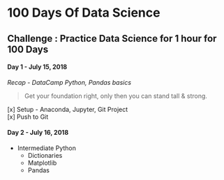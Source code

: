 # 100 Days Of Data Science
## Challenge : Practice Data Science for 1 hour for 100 Days
#### Day 1 - July 15, 2018
*Recap - DataCamp Python, Pandas basics*
> Get your foundation right, only then you can stand tall & strong.  

[x] Setup - Anaconda, Jupyter, Git Project  
[x] Push to Git

#### Day 2 - July 16, 2018
- Intermediate Python  
  - Dictionaries
  - Matplotlib
  - Pandas
